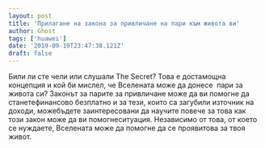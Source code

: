 ```yaml
---
layout: post
title: 'Прилагане на закона за привличане на пари към живота ви'
author: Ghost
tags: ['huawei']
date: '2019-09-19T23:47:38.121Z'
draft: false
---
```


Били ли сте чели или слушали The Secret? Това е достамощна концепция и кой би мислел, че Вселената може да донесе  пари за живота си? Законът за парите за привличане може да ви помогне да станетефинансово безплатно и за тези, които са загубили източник на доходи, можебъдете заинтересовани да научите повече за това как този закон може да ви помогнеситуация. Независимо от това, от което се нуждаете, Вселената може да помогне да се проявитова за твоя живот.
